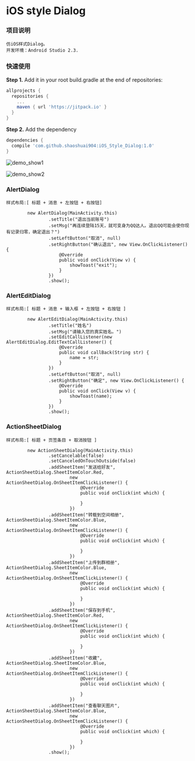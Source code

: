 # iOS style Dialog


### 项目说明
	仿iOS样式Dialog。 
	开发环境：Android Studio 2.3.

### 快速使用

**Step 1.** Add it in your root build.gradle at the end of repositories:
```groovy
allprojects {
  repositories {
    ...
    maven { url 'https://jitpack.io' }
  }
}
```

**Step 2.** Add the dependency
```groovy
dependencies {
  compile 'com.github.shaoshuai904:iOS_Style_Dialog:1.0'
}
```

![demo_show1](https://github.com/shaoshuai904/IOSDialog/blob/master/screens/demo_show1.png)

![demo_show2](https://github.com/shaoshuai904/IOSDialog/blob/master/screens/demo_show2.png)

###  AlertDialog

	样式布局:[ 标题 + 消息 + 左按钮 + 右按钮]
```
        new AlertDialog(MainActivity.this)
                .setTitle("退出当前账号")
                .setMsg("再连续登陆15天，就可变身为QQ达人。退出QQ可能会使你现有记录归零，确定退出？")
                .setLeftButton("取消", null)
                .setRightButton("确认退出", new View.OnClickListener() {
                    @Override
                    public void onClick(View v) {
                        showToast("exit");
                    }
                })
                .show();
```

### AlertEditDialog

	样式布局:[ 标题 + 消息 + 输入框 + 左按钮 + 右按钮 ]

```
        new AlertEditDialog(MainActivity.this)
                .setTitle("姓名")
                .setMsg("请输入您的真实姓名。")
                .setEditCallListener(new AlertEditDialog.EditTextCallListener() {
                    @Override
                    public void callBack(String str) {
                        name = str;
                    }
                })
                .setLeftButton("取消", null)
                .setRightButton("确定", new View.OnClickListener() {
                    @Override
                    public void onClick(View v) {
                        showToast(name);
                    }
                })
                .show();
```

### ActionSheetDialog

	样式布局:[ 标题 + 页签条目 + 取消按钮 ]

```
        new ActionSheetDialog(MainActivity.this)
                .setCancelable(false)
                .setCanceledOnTouchOutside(false)
                .addSheetItem("发送给好友", ActionSheetDialog.SheetItemColor.Red,
                        new ActionSheetDialog.OnSheetItemClickListener() {
                            @Override
                            public void onClick(int which) {

                            }
                        })
                .addSheetItem("转载到空间相册", ActionSheetDialog.SheetItemColor.Blue,
                        new ActionSheetDialog.OnSheetItemClickListener() {
                            @Override
                            public void onClick(int which) {

                            }
                        })
                .addSheetItem("上传到群相册", ActionSheetDialog.SheetItemColor.Blue,
                        new ActionSheetDialog.OnSheetItemClickListener() {
                            @Override
                            public void onClick(int which) {

                            }
                        })
                .addSheetItem("保存到手机", ActionSheetDialog.SheetItemColor.Red,
                        new ActionSheetDialog.OnSheetItemClickListener() {
                            @Override
                            public void onClick(int which) {

                            }
                        })
                .addSheetItem("收藏", ActionSheetDialog.SheetItemColor.Blue,
                        new ActionSheetDialog.OnSheetItemClickListener() {
                            @Override
                            public void onClick(int which) {

                            }
                        })
                .addSheetItem("查看聊天图片", ActionSheetDialog.SheetItemColor.Blue,
                        new ActionSheetDialog.OnSheetItemClickListener() {
                            @Override
                            public void onClick(int which) {

                            }
                        })
                .show();
```


 
